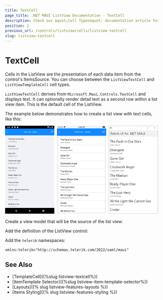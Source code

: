```yaml
---
title: TextCell
page_title: .NET MAUI ListView Documentation - TextCell
description: Check our &quot;Cell Types&quot; documentation article for Telerik ListView for .NET MAUI control.
position: 1
previous_url: /controls/listview/cells/listview-textcell
slug: listview-textcell
---
```


# TextCell

Cells in the ListView are the presentation of each data item from the control's ItemsSource. You can choose between the `ListViewTextCell` and `ListViewTemplateCell` cell types.

`ListViewTextCell` derives from `Microsoft.Maui.Controls.TextCell` and displays text. It can optionally render detail text as a second row within a list view item. This is the default cell of the ListView.

The example below demonstrates how to create a list view with text cells, like this:

![ListView Text Cell](../images/listview-celltypes-textcell.png)

Create a view model that will be the source of the list view:

<snippet id='listview-celltypes-textcell-viewmodel' />

Add the definition of the ListView control:

<snippet id='listview-celltypes-textcell-listview-xaml' />

Add the `telerik` namespaces:

```XAML
xmlns:telerik="http://schemas.telerik.com/2022/xaml/maui"
```

## See Also

- [TemplateCell]({%slug listview-textcell%})
- [ItemTemplate Selector]({%slug listview-item-template-selector%})
- [Layouts]({% slug listview-features-layouts %})
- [Items Styling]({% slug listview-features-styling %})

